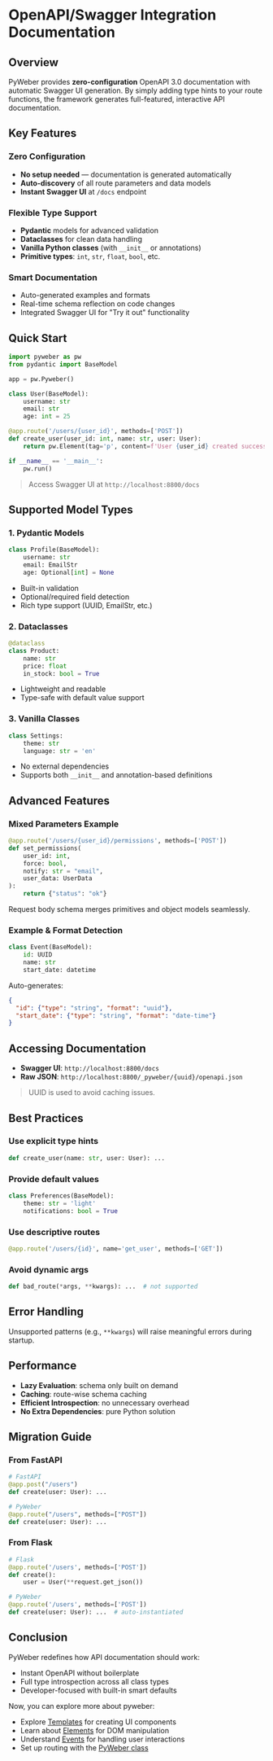 # OpenAPI/Swagger Integration Documentation

## Overview

PyWeber provides **zero-configuration** OpenAPI 3.0 documentation with automatic Swagger UI generation. By simply adding type hints to your route functions, the framework generates full-featured, interactive API documentation.

## Key Features

### Zero Configuration

- **No setup needed** — documentation is generated automatically
- **Auto-discovery** of all route parameters and data models
- **Instant Swagger UI** at `/docs` endpoint

### Flexible Type Support

- **Pydantic** models for advanced validation
- **Dataclasses** for clean data handling
- **Vanilla Python classes** (with `__init__` or annotations)
- **Primitive types**: `int`, `str`, `float`, `bool`, etc.

### Smart Documentation

- Auto-generated examples and formats
- Real-time schema reflection on code changes
- Integrated Swagger UI for "Try it out" functionality

## Quick Start

```python
import pyweber as pw
from pydantic import BaseModel

app = pw.Pyweber()

class User(BaseModel):
    username: str
    email: str
    age: int = 25

@app.route('/users/{user_id}', methods=['POST'])
def create_user(user_id: int, name: str, user: User):
    return pw.Element(tag='p', content=f'User {user_id} created successfully')

if __name__ == '__main__':
    pw.run()
```

> Access Swagger UI at `http://localhost:8800/docs`

## Supported Model Types

### 1. Pydantic Models

```python
class Profile(BaseModel):
    username: str
    email: EmailStr
    age: Optional[int] = None
```

- Built-in validation
- Optional/required field detection
- Rich type support (UUID, EmailStr, etc.)

### 2. Dataclasses

```python
@dataclass
class Product:
    name: str
    price: float
    in_stock: bool = True
```

- Lightweight and readable
- Type-safe with default value support

### 3. Vanilla Classes

```python
class Settings:
    theme: str
    language: str = 'en'
```

- No external dependencies
- Supports both `__init__` and annotation-based definitions

## Advanced Features

### Mixed Parameters Example

```python
@app.route('/users/{user_id}/permissions', methods=['POST'])
def set_permissions(
    user_id: int,
    force: bool,
    notify: str = "email",
    user_data: UserData
):
    return {"status": "ok"}
```

Request body schema merges primitives and object models seamlessly.

### Example & Format Detection

```python
class Event(BaseModel):
    id: UUID
    name: str
    start_date: datetime
```

Auto-generates:

```json
{
  "id": {"type": "string", "format": "uuid"},
  "start_date": {"type": "string", "format": "date-time"}
}
```

## Accessing Documentation

- **Swagger UI**: `http://localhost:8800/docs`
- **Raw JSON**: `http://localhost:8800/_pyweber/{uuid}/openapi.json`

> UUID is used to avoid caching issues.

## Best Practices

### Use explicit type hints

```python
def create_user(name: str, user: User): ...
```

### Provide default values

```python
class Preferences(BaseModel):
    theme: str = 'light'
    notifications: bool = True
```

### Use descriptive routes

```python
@app.route('/users/{id}', name='get_user', methods=['GET'])
```

### Avoid dynamic args

```python
def bad_route(*args, **kwargs): ...  # not supported
```

## Error Handling

Unsupported patterns (e.g., `**kwargs`) will raise meaningful errors during startup.

## Performance

- **Lazy Evaluation**: schema only built on demand
- **Caching**: route-wise schema caching
- **Efficient Introspection**: no unnecessary overhead
- **No Extra Dependencies**: pure Python solution

## Migration Guide

### From FastAPI

```python
# FastAPI
@app.post("/users")
def create(user: User): ...

# PyWeber
@app.route("/users", methods=["POST"])
def create(user: User): ...
```

### From Flask

```python
# Flask
@app.route('/users', methods=['POST'])
def create():
    user = User(**request.get_json())

# PyWeber
@app.route('/users', methods=['POST'])
def create(user: User): ...  # auto-instantiated
```

## Conclusion

PyWeber redefines how API documentation should work:

- Instant OpenAPI without boilerplate
- Full type introspection across all class types
- Developer-focused with built-in smart defaults

Now, you can explore more about pyweber:
- Explore [Templates](template.md) for creating UI components
- Learn about [Elements](element.md) for DOM manipulation
- Understand [Events](events.md) for handling user interactions
- Set up routing with the [PyWeber class](router.md)


